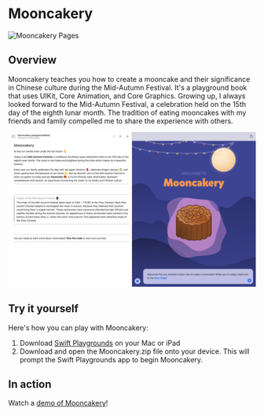 # Mooncakery
![Mooncakery Pages](Mooncakery.playgroundbook/Images/mooncakery.png)


## Overview
Mooncakery teaches you how to create a mooncake and their significance in Chinese culture during the Mid-Autumn Festival. It's a playground book that uses UIKit, Core Animation, and Core Graphics. Growing up, I always looked forward to the Mid-Autumn Festival, a celebration held on the 15th day of the eighth lunar month. The tradition of eating mooncakes with my friends and family compelled me to share the experience with others.

![Mooncakery Demo](Mooncakery.playgroundbook/Images/mooncakery2.png)

## Try it yourself
Here's how you can play with Mooncakery:
1. Download [Swift Playgrounds](https://www.apple.com/swift/playgrounds/) on your Mac or iPad
2. Download and open the Mooncakery.zip file onto your device. This will prompt the Swift Playgrounds app to begin Mooncakery.

## In action
Watch a [demo of Mooncakery](https://youtu.be/22fNhZOYoHc)!
